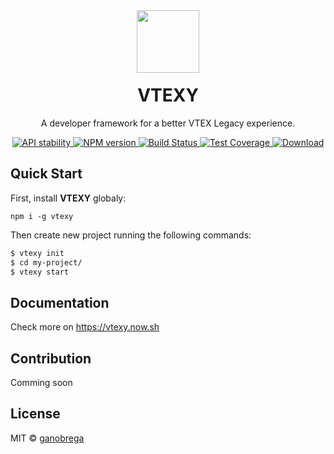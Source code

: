 <div align="center">
  <img width="100px" style="margin-bottom: -20px" src="https://vtexy.now.sh/images/logo.png"/>

  <h1>VTEXY</h1>
  
  <p>A developer framework for a better VTEX Legacy experience.</p>
</div>

<div align="center">
  <!-- Stability -->
  <a href="https://nodejs.org/api/documentation.html#documentation_stability_index">
    <img src="https://img.shields.io/badge/stability-experimental-orange.svg?style=flat-square"
      alt="API stability" />
  </a>
  <!-- NPM version -->
  <a href="https://npmjs.org/package/vtexy">
    <img src="https://img.shields.io/npm/v/vtexy.svg?style=flat-square"
      alt="NPM version" />
  </a>
  <!-- Build Status -->
  <a href="https://travis-ci.org/ganobrega/vtexy">
    <img src="https://img.shields.io/travis/ganobrega/vtexy/master.svg?style=flat-square"
      alt="Build Status" />
  </a>
  <!-- Test Coverage -->
  <a href="https://codecov.io/github/ganobrega/vtexy">
    <img src="https://img.shields.io/codecov/c/github/ganobrega/vtexy/master.svg?style=flat-square"
      alt="Test Coverage" />
  </a>
  <!-- Downloads -->
  <a href="https://npmjs.org/package/vtexy">
    <img src="https://img.shields.io/npm/dt/vtexy.svg?style=flat-square"
      alt="Download" />
  </a>
  <!-- Standard -->
  <!-- <a href="https://standardjs.com">
    <img src="https://img.shields.io/badge/code%20style-standard-brightgreen.svg?style=flat-square"
      alt="Standard" />
  </a> -->
</div>

## Quick Start

First, install **VTEXY** globaly:

`npm i -g vtexy`

Then create new project running the following commands:

```bash
$ vtexy init
$ cd my-project/
$ vtexy start
```

## Documentation

Check more on https://vtexy.now.sh

## Contribution

Comming soon

## License

MIT © [ganobrega](https://github.com/ganobrega)
